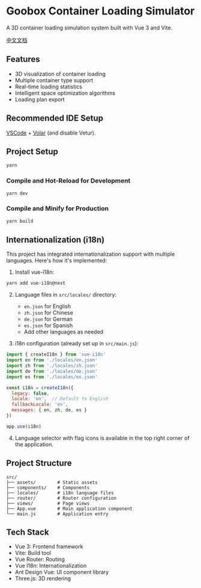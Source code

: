 # Goobox Container Loading Simulator

A 3D container loading simulation system built with Vue 3 and Vite.

[中文文档](./README.zh-CN.md)

## Features

- 3D visualization of container loading
- Multiple container type support
- Real-time loading statistics
- Intelligent space optimization algorithms
- Loading plan export

## Recommended IDE Setup

[VSCode](https://code.visualstudio.com/) + [Volar](https://marketplace.visualstudio.com/items?itemName=Vue.volar) (and disable Vetur).

## Project Setup

```sh
yarn
```

### Compile and Hot-Reload for Development

```sh
yarn dev
```

### Compile and Minify for Production

```sh
yarn build
```

## Internationalization (i18n)

This project has integrated internationalization support with multiple languages. Here's how it's implemented:

1. Install vue-i18n:
```sh
yarn add vue-i18n@next
```

2. Language files in `src/locales/` directory:
   - `en.json` for English
   - `zh.json` for Chinese
   - `de.json` for German
   - `es.json` for Spanish
   - Add other languages as needed

3. i18n configuration (already set up in `src/main.js`):
```js
import { createI18n } from 'vue-i18n'
import en from './locales/en.json'
import zh from './locales/zh.json'
import de from './locales/de.json'
import es from './locales/es.json'

const i18n = createI18n({
  legacy: false,
  locale: 'en',  // Default to English
  fallbackLocale: 'en',
  messages: { en, zh, de, es }
})

app.use(i18n)
```

4. Language selector with flag icons is available in the top right corner of the application.

## Project Structure

```
src/
├── assets/        # Static assets
├── components/    # Components
├── locales/       # i18n language files
├── router/        # Router configuration
├── views/         # Page views
├── App.vue        # Main application component
└── main.js        # Application entry
```

## Tech Stack

- Vue 3: Frontend framework
- Vite: Build tool
- Vue Router: Routing
- Vue I18n: Internationalization
- Ant Design Vue: UI component library
- Three.js: 3D rendering
